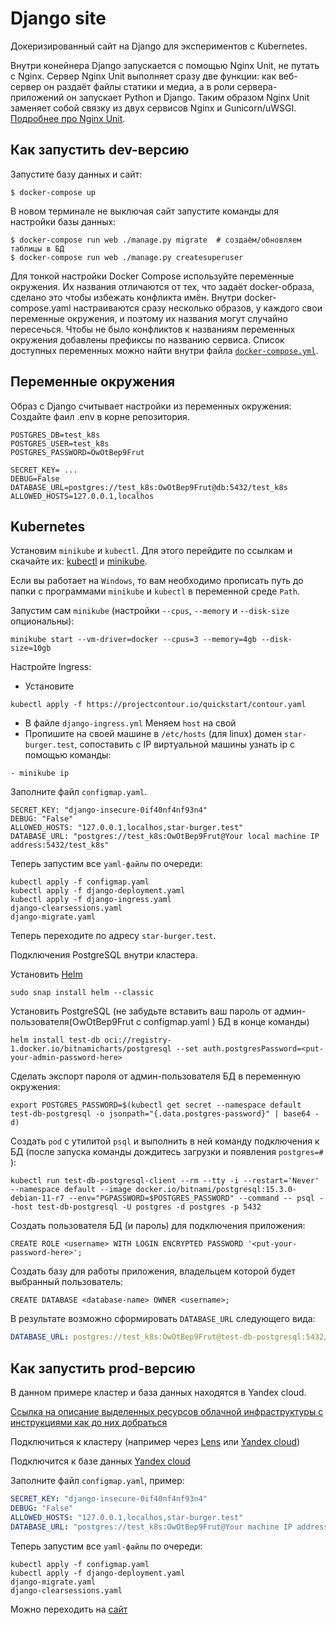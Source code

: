 # Django site

Докеризированный сайт на Django для экспериментов с Kubernetes.

Внутри конейнера Django запускается с помощью Nginx Unit, не путать с Nginx. Сервер Nginx Unit выполняет сразу две функции: как веб-сервер он раздаёт файлы статики и медиа, а в роли сервера-приложений он запускает Python и Django. Таким образом Nginx Unit заменяет собой связку из двух сервисов Nginx и Gunicorn/uWSGI. [Подробнее про Nginx Unit](https://unit.nginx.org/).

## Как запустить dev-версию

Запустите базу данных и сайт:

```shell-session
$ docker-compose up
```

В новом терминале не выключая сайт запустите команды для настройки базы данных:

```shell-session
$ docker-compose run web ./manage.py migrate  # создаём/обновляем таблицы в БД
$ docker-compose run web ./manage.py createsuperuser
```

Для тонкой настройки Docker Compose используйте переменные окружения. Их названия отличаются от тех, что задаёт docker-образа, сделано это чтобы избежать конфликта имён. Внутри docker-compose.yaml настраиваются сразу несколько образов, у каждого свои переменные окружения, и поэтому их названия могут случайно пересечься. Чтобы не было конфликтов к названиям переменных окружения добавлены префиксы по названию сервиса. Список доступных переменных можно найти внутри файла [`docker-compose.yml`](./docker-compose.yml).

## Переменные окружения

Образ с Django считывает настройки из переменных окружения:
Создайте фаил .env в корне репозитория.

```
POSTGRES_DB=test_k8s
POSTGRES_USER=test_k8s
POSTGRES_PASSWORD=OwOtBep9Frut

SECRET_KEY= ...
DEBUG=False
DATABASE_URL=postgres://test_k8s:OwOtBep9Frut@db:5432/test_k8s
ALLOWED_HOSTS=127.0.0.1,localhos
```

## Kubernetes

Установим `minikube` и `kubectl`. Для этого перейдите по ссылкам и скачайте их:
[kubectl](https://kubernetes.io/ru/docs/tasks/tools/install-kubectl/) и [minikube](https://minikube.sigs.k8s.io/docs/start/).

Если вы работает на `Windows`, то вам необходимо прописать путь до папки с программами `minikube` и `kubectl` в переменной среде `Path`.

Запустим сам `minikube` (настройки `--cpus`, `--memory` и `--disk-size` опциональны):

```
minikube start --vm-driver=docker --cpus=3 --memory=4gb --disk-size=10gb
```

Настройте Ingress:

- Установите

```shell
kubectl apply -f https://projectcontour.io/quickstart/contour.yaml
```

- В файле `django-ingress.yml` Меняем `host` на свой
- Пропишите на своей машине в `/etc/hosts` (для linux) домен `star-burger.test`, сопоставить с IP виртуальной машины
  узнать ip c помощью команды:

```shell
- minikube ip
```

Заполните файл `configmap.yaml`.

```
SECRET_KEY: "django-insecure-0if40nf4nf93n4"
DEBUG: "False"
ALLOWED_HOSTS: "127.0.0.1,localhos,star-burger.test"
DATABASE_URL: "postgres://test_k8s:OwOtBep9Frut@Your local machine IP address:5432/test_k8s"
```

Теперь запустим все `yaml-файлы` по очереди:

```
kubectl apply -f configmap.yaml
kubectl apply -f django-deployment.yaml
kubectl apply -f django-ingress.yaml
django-clearsessions.yaml
django-migrate.yaml
```

Теперь переходите по адресу `star-burger.test`.

Подключения PostgreSQL внутри кластера.

Установить [Helm](https://helm.sh/)

```shell
sudo snap install helm --classic
```

Установить PostgreSQL (не забудьте вставить ваш пароль от админ-пользователя(OwOtBep9Frut с configmap.yaml ) БД в конце команды)

```shell
helm install test-db oci://registry-1.docker.io/bitnamicharts/postgresql --set auth.postgresPassword=<put-your-admin-password-here>
```

Сделать экспорт пароля от админ-пользователя БД в переменную окружения:

```shell
export POSTGRES_PASSWORD=$(kubectl get secret --namespace default test-db-postgresql -o jsonpath="{.data.postgres-password}" | base64 -d)
```

Создать `pod` с утилитой `psql` и выполнить в ней команду подключения к БД (после запуска команды дождитесь загрузки и появления `postgres=# `):

```shell
kubectl run test-db-postgresql-client --rm --tty -i --restart='Never' --namespace default --image docker.io/bitnami/postgresql:15.3.0-debian-11-r7 --env="PGPASSWORD=$POSTGRES_PASSWORD" --command -- psql --host test-db-postgresql -U postgres -d postgres -p 5432
```

Создать пользователя БД (и пароль) для подключения приложения:

```shell
CREATE ROLE <username> WITH LOGIN ENCRYPTED PASSWORD '<put-your-password-here>';
```

Создать базу для работы приложения, владельцем которой будет выбранный пользователь:

```shell
CREATE DATABASE <database-name> OWNER <username>;
```

В результате возможно сформировать `DATABASE_URL` следующего вида:

```yaml
DATABASE_URL: postgres://test_k8s:OwOtBep9Frut@test-db-postgresql:5432/test_k8s
```

## Как запустить prod-версию

В данном примере кластер и база данных находятся в Yandex cloud.

[Cсылка на описание выделенных ресурсов облачной инфраструктуры с инструкциями как до них добраться](https://sirius-env-registry.website.yandexcloud.net/edu-naughty-pike.html)

Подключиться к кластеру (например через [Lens](https://k8slens.dev/) или [Yandex cloud](https://cloud.yandex.ru/docs/managed-kubernetes/operations/connect/))

Подключится к базе данных [Yandex cloud](https://cloud.yandex.ru/docs/managed-postgresql/operations/connect)

Заполните файл `configmap.yaml`, пример:

```yaml
SECRET_KEY: "django-insecure-0if40nf4nf93n4"
DEBUG: "False"
ALLOWED_HOSTS: "127.0.0.1,localhos,star-burger.test"
DATABASE_URL: "postgres://test_k8s:OwOtBep9Frut@Your machine IP address:5432/test_k8s"
```

Теперь запустим все `yaml-файлы` по очереди:

```shell
kubectl apply -f configmap.yaml
kubectl apply -f django-deployment.yaml
django-migrate.yaml
django-clearsessions.yaml
```

Можно переходить на [сайт](https://edu-naughty-pike.sirius-k8s.dvmn.org/)
